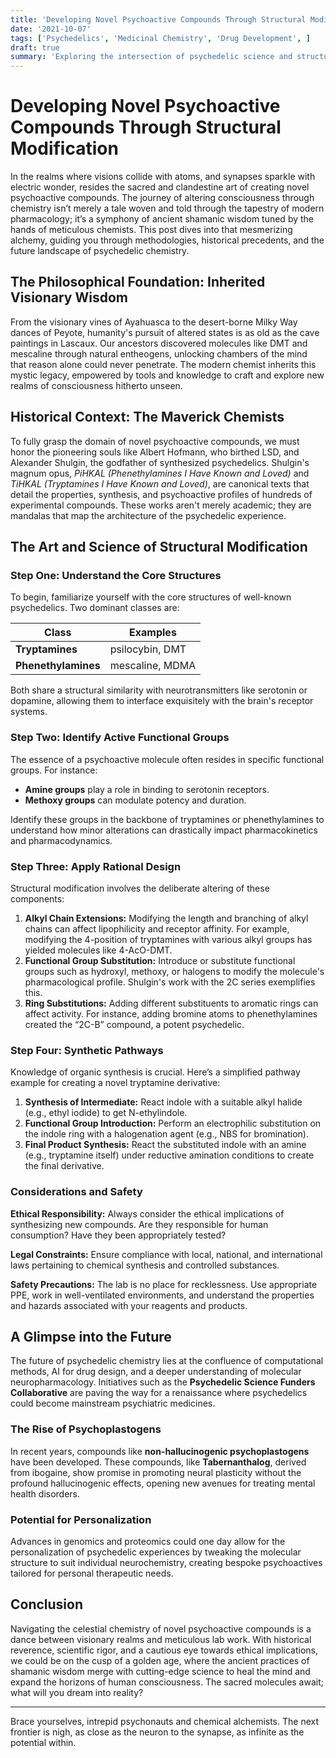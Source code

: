 ```yaml
---
title: 'Developing Novel Psychoactive Compounds Through Structural Modification'
date: '2021-10-07'
tags: ['Psychedelics', 'Medicinal Chemistry', 'Drug Development', ]
draft: true
summary: 'Exploring the intersection of psychedelic science and structural chemistry to birth novel psychoactive compounds. We dive deep into methodologies, historical precedents, and peer into the future of this transformative field.'
---
```


# Developing Novel Psychoactive Compounds Through Structural Modification

In the realms where visions collide with atoms, and synapses sparkle with electric wonder, resides the sacred and clandestine art of creating novel psychoactive compounds. The journey of altering consciousness through chemistry isn’t merely a tale woven and told through the tapestry of modern pharmacology; it’s a symphony of ancient shamanic wisdom tuned by the hands of meticulous chemists. This post dives into that mesmerizing alchemy, guiding you through methodologies, historical precedents, and the future landscape of psychedelic chemistry.

## The Philosophical Foundation: Inherited Visionary Wisdom

From the visionary vines of Ayahuasca to the desert-borne Milky Way dances of Peyote, humanity's pursuit of altered states is as old as the cave paintings in Lascaux. Our ancestors discovered molecules like DMT and mescaline through natural entheogens, unlocking chambers of the mind that reason alone could never penetrate. The modern chemist inherits this mystic legacy, empowered by tools and knowledge to craft and explore new realms of consciousness hitherto unseen.

## Historical Context: The Maverick Chemists

To fully grasp the domain of novel psychoactive compounds, we must honor the pioneering souls like Albert Hofmann, who birthed LSD, and Alexander Shulgin, the godfather of synthesized psychedelics. Shulgin's magnum opus, *PiHKAL (Phenethylamines I Have Known and Loved)* and *TiHKAL (Tryptamines I Have Known and Loved)*, are canonical texts that detail the properties, synthesis, and psychoactive profiles of hundreds of experimental compounds. These works aren't merely academic; they are mandalas that map the architecture of the psychedelic experience.

## The Art and Science of Structural Modification

### Step One: Understand the Core Structures

To begin, familiarize yourself with the core structures of well-known psychedelics. Two dominant classes are:

| Class               | Examples               |
|---------------------|------------------------|
| **Tryptamines**     | psilocybin, DMT        |
| **Phenethylamines** | mescaline, MDMA        |

Both share a structural similarity with neurotransmitters like serotonin or dopamine, allowing them to interface exquisitely with the brain's receptor systems.

### Step Two: Identify Active Functional Groups

The essence of a psychoactive molecule often resides in specific functional groups. For instance:

- **Amine groups** play a role in binding to serotonin receptors.
- **Methoxy groups** can modulate potency and duration.

Identify these groups in the backbone of tryptamines or phenethylamines to understand how minor alterations can drastically impact pharmacokinetics and pharmacodynamics.

### Step Three: Apply Rational Design

Structural modification involves the deliberate altering of these components:

1. **Alkyl Chain Extensions:** Modifying the length and branching of alkyl chains can affect lipophilicity and receptor affinity. For example, modifying the 4-position of tryptamines with various alkyl groups has yielded molecules like 4-AcO-DMT.
2. **Functional Group Substitution:** Introduce or substitute functional groups such as hydroxyl, methoxy, or halogens to modify the molecule's pharmacological profile. Shulgin's work with the 2C series exemplifies this.
3. **Ring Substitutions:** Adding different substituents to aromatic rings can affect activity. For instance, adding bromine atoms to phenethylamines created the “2C-B” compound, a potent psychedelic.

### Step Four: Synthetic Pathways

Knowledge of organic synthesis is crucial. Here’s a simplified pathway example for creating a novel tryptamine derivative:

1. **Synthesis of Intermediate:** React indole with a suitable alkyl halide (e.g., ethyl iodide) to get N-ethylindole.
2. **Functional Group Introduction:** Perform an electrophilic substitution on the indole ring with a halogenation agent (e.g., NBS for bromination).
3. **Final Product Synthesis:** React the substituted indole with an amine (e.g., tryptamine itself) under reductive amination conditions to create the final derivative.

### Considerations and Safety

**Ethical Responsibility:** Always consider the ethical implications of synthesizing new compounds. Are they responsible for human consumption? Have they been appropriately tested?

**Legal Constraints:** Ensure compliance with local, national, and international laws pertaining to chemical synthesis and controlled substances.

**Safety Precautions:** The lab is no place for recklessness. Use appropriate PPE, work in well-ventilated environments, and understand the properties and hazards associated with your reagents and products.

## A Glimpse into the Future

The future of psychedelic chemistry lies at the confluence of computational methods, AI for drug design, and a deeper understanding of molecular neuropharmacology. Initiatives such as the **Psychedelic Science Funders Collaborative** are paving the way for a renaissance where psychedelics could become mainstream psychiatric medicines.

### The Rise of Psychoplastogens

In recent years, compounds like **non-hallucinogenic psychoplastogens** have been developed. These compounds, like **Tabernanthalog**, derived from ibogaine, show promise in promoting neural plasticity without the profound hallucinogenic effects, opening new avenues for treating mental health disorders.

### Potential for Personalization

Advances in genomics and proteomics could one day allow for the personalization of psychedelic experiences by tweaking the molecular structure to suit individual neurochemistry, creating bespoke psychoactives tailored for personal therapeutic needs.

## Conclusion

Navigating the celestial chemistry of novel psychoactive compounds is a dance between visionary realms and meticulous lab work. With historical reverence, scientific rigor, and a cautious eye towards ethical implications, we could be on the cusp of a golden age, where the ancient practices of shamanic wisdom merge with cutting-edge science to heal the mind and expand the horizons of human consciousness. The sacred molecules await; what will you dream into reality?

---

Brace yourselves, intrepid psychonauts and chemical alchemists. The next frontier is nigh, as close as the neuron to the synapse, as infinite as the potential within.